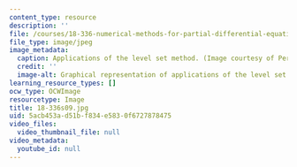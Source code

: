 ```yaml
---
content_type: resource
description: ''
file: /courses/18-336-numerical-methods-for-partial-differential-equations-spring-2009/5acb453ad51bf834e5830f6727878475_18-336s09.jpg
file_type: image/jpeg
image_metadata:
  caption: Applications of the level set method. (Image courtesy of Per Olof Persson.)
  credit: ''
  image-alt: Graphical representation of applications of the level set method.
learning_resource_types: []
ocw_type: OCWImage
resourcetype: Image
title: 18-336s09.jpg
uid: 5acb453a-d51b-f834-e583-0f6727878475
video_files:
  video_thumbnail_file: null
video_metadata:
  youtube_id: null
---
```

